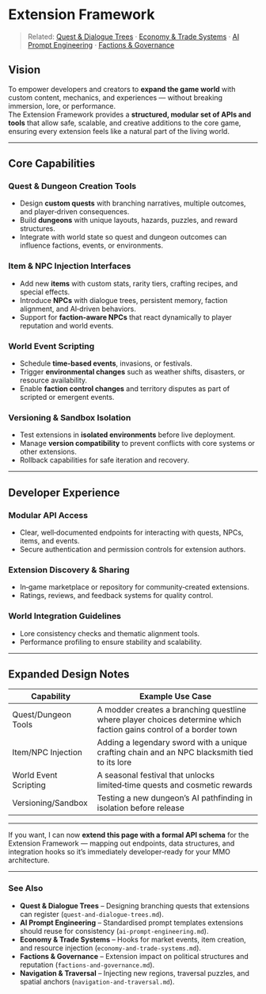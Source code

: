 # Extension Framework

> Related: [Quest & Dialogue Trees](quest-and-dialogue-trees.md) · [Economy & Trade Systems](economy-and-trade-systems.md) · [AI Prompt Engineering](ai-prompt-engineering.md) · [Factions & Governance](factions-and-governance.md)

## Vision

To empower developers and creators to **expand the game world** with custom content, mechanics, and experiences — without breaking immersion, lore, or performance.  
The Extension Framework provides a **structured, modular set of APIs and tools** that allow safe, scalable, and creative additions to the core game, ensuring every extension feels like a natural part of the living world.

---

## Core Capabilities

### Quest & Dungeon Creation Tools

- Design **custom quests** with branching narratives, multiple outcomes, and player‑driven consequences.
- Build **dungeons** with unique layouts, hazards, puzzles, and reward structures.
- Integrate with world state so quest and dungeon outcomes can influence factions, events, or environments.

### Item & NPC Injection Interfaces

- Add new **items** with custom stats, rarity tiers, crafting recipes, and special effects.
- Introduce **NPCs** with dialogue trees, persistent memory, faction alignment, and AI‑driven behaviors.
- Support for **faction‑aware NPCs** that react dynamically to player reputation and world events.

### World Event Scripting

- Schedule **time‑based events**, invasions, or festivals.
- Trigger **environmental changes** such as weather shifts, disasters, or resource availability.
- Enable **faction control changes** and territory disputes as part of scripted or emergent events.

### Versioning & Sandbox Isolation

- Test extensions in **isolated environments** before live deployment.
- Manage **version compatibility** to prevent conflicts with core systems or other extensions.
- Rollback capabilities for safe iteration and recovery.

---

## Developer Experience

### Modular API Access

- Clear, well‑documented endpoints for interacting with quests, NPCs, items, and events.
- Secure authentication and permission controls for extension authors.

### Extension Discovery & Sharing

- In‑game marketplace or repository for community‑created extensions.
- Ratings, reviews, and feedback systems for quality control.

### World Integration Guidelines

- Lore consistency checks and thematic alignment tools.
- Performance profiling to ensure stability and scalability.

---

## Expanded Design Notes

| Capability            | Example Use Case                                                                                                   |
| --------------------- | ------------------------------------------------------------------------------------------------------------------ |
| Quest/Dungeon Tools   | A modder creates a branching questline where player choices determine which faction gains control of a border town |
| Item/NPC Injection    | Adding a legendary sword with a unique crafting chain and an NPC blacksmith tied to its lore                       |
| World Event Scripting | A seasonal festival that unlocks limited‑time quests and cosmetic rewards                                          |
| Versioning/Sandbox    | Testing a new dungeon’s AI pathfinding in isolation before release                                                 |

---

If you want, I can now **extend this page with a formal API schema** for the Extension Framework — mapping out endpoints, data structures, and integration hooks so it’s immediately developer‑ready for your MMO architecture.

---

### See Also

- **Quest & Dialogue Trees** – Designing branching quests that extensions can register (`quest-and-dialogue-trees.md`).
- **AI Prompt Engineering** – Standardised prompt templates extensions should reuse for consistency (`ai-prompt-engineering.md`).
- **Economy & Trade Systems** – Hooks for market events, item creation, and resource injection (`economy-and-trade-systems.md`).
- **Factions & Governance** – Extension impact on political structures and reputation (`factions-and-governance.md`).
- **Navigation & Traversal** – Injecting new regions, traversal puzzles, and spatial anchors (`navigation-and-traversal.md`).

